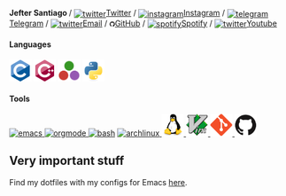 <!-- icon -->
<strong> Jefter Santiago </strong> / <a href="https://twitter.com/jefter66"> <img src="https://upload.wikimedia.org/wikipedia/pt/thumb/3/3d/Twitter_logo_2012.svg/1200px-Twitter_logo_2012.svg.png" alt="twitter"   height="10px" align="center"/>Twitter</a> / <a href="https://www.instagram.com/jefter.santiago/" target="_blank"><img src="https://upload.wikimedia.org/wikipedia/commons/thumb/e/e7/Instagram_logo_2016.svg/132px-Instagram_logo_2016.svg.png" alt="instagram"   height="10px" align="center" />Instagram</a>  / <a href="https://t.me/jefter66" target="_blank"><img src="https://upload.wikimedia.org/wikipedia/commons/8/82/Telegram_logo.svg" alt="telegram"   height="10px" align="center" />Telegram</a> / <a href="mailto:jefterrsantiago@gmail.com" target="_blank"><img src="https://upload.wikimedia.org/wikipedia/commons/thumb/7/7e/Gmail_icon_%282020%29.svg/1280px-Gmail_icon_%282020%29.svg.png" alt="twitter"   height="10px" align="center" />Email</a> / <a href="https://github.com/jefter66"> <img src="https://raw.githubusercontent.com/devicons/devicon/master/icons/github/github-original.svg" alt="github"   height="10px" align="center" />GitHub</a> / <a href="https://open.spotify.com/user/31hzlmg32d7nvm2p56lkzt3qu2oe?si=Ee39x1T9ReOFaXsSHimUOQ" target="_blank"><img src="https://upload.wikimedia.org/wikipedia/commons/7/75/Spotify_icon.png" alt="spotify"   height="10px" align="center" />Spotify</a> / <a href="https://www.youtube.com/channel/UCIxDbTCRe6DlX3rsJhMgdAA" target="_blank"><img src="https://upload.wikimedia.org/wikipedia/commons/thumb/4/4f/YouTube_social_white_squircle.svg/512px-YouTube_social_white_squircle.svg.png" alt="twitter"   height="10px" align="center" />Youtube</a>


<a href="https://metrics.lecoq.io/about/jefter66 "></a>


<h4 align="left">Languages</h4>
<p align="left">
   <a href="https://www.cprogramming.com/"       target="_blank"> <img src="https://raw.githubusercontent.com/devicons/devicon/master/icons/c/c-original.svg"                                                 alt="c"         width="40" height="40"/></a>
   <a href="https://www.w3schools.com/cpp/"      target="_blank"> <img src="https://raw.githubusercontent.com/devicons/devicon/master/icons/cplusplus/cplusplus-original.svg"                                 alt="cplusplus" width="40" height="40"/></a>
   <a href="https://julialang.org/"              target="_blank"> <img src="https://raw.githubusercontent.com/JuliaLang/julia-logo-graphics/master/images/julia-dots.svg"                                     alt="julia"     width="40" height="40"/></a>
   <a href="https://www.python.org"              target="_blank"> <img src="https://raw.githubusercontent.com/devicons/devicon/master/icons/python/python-original.svg"                                       alt="python"    width="40" height="40"/></a>
<!-- 
<a href="https://common-lisp.net/"            target="_blank"> <img src="https://upload.wikimedia.org/wikipedia/commons/thumb/4/48/Lisp_logo.svg/1200px-Lisp_logo.svg.png"                                 alt="lisp"      width="40" height="40"/></a>
-->
 </p>

 <h4 align="left">Tools</h4>
 <p align="left">
   <a href="https://www.gnu.org/software/emacs/" target="_blank"> <img src="https://upload.wikimedia.org/wikipedia/commons/thumb/0/08/EmacsIcon.svg/1024px-EmacsIcon.svg.png"                                 alt="emacs"     width="40" height="40"/> </a>
   <a href="https://orgmode.org/"                target="_blank"> <img src="https://upload.wikimedia.org/wikipedia/commons/thumb/a/a6/Org-mode-unicorn.svg/707px-Org-mode-unicorn.svg.png"                    alt="orgmode"   width="40" height="40"/> </a>
   <a href="https://www.bash.com/"               target="_blank"> <img src="https://bashlogo.com/img/symbol/svg/full_colored_dark.svg"                                                                        alt="bash"      width="40" height="40"/></a>
   <a href="https://archlinux.org/"              target="_blank"> <img src="https://upload.wikimedia.org/wikipedia/commons/thumb/a/a5/Archlinux-icon-crystal-64.svg/1200px-Archlinux-icon-crystal-64.svg.png" alt="archlinux" width="40" height="40"/> </a>
   <a href="https://www.linux.org/"              target="_blank"> <img src="https://raw.githubusercontent.com/devicons/devicon/master/icons/linux/linux-original.svg"                                         alt="linux"     width="40" height="40"/> </a>
   <a href="https://www.vim.org/"                target="_blank"> <img src="https://raw.githubusercontent.com/devicons/devicon/master/icons/vim/vim-original.svg"                                             alt="vim"       width="40" height="40"/> </a>
   <a href="https://git-scm.com/"                target="_blank"> <img src="https://raw.githubusercontent.com/devicons/devicon/master/icons/git/git-original.svg"                                             alt="git"       width="40" height="40"/> </a>
   <a href="https://github.com/"                 target="_blank"> <img src="https://raw.githubusercontent.com/devicons/devicon/master/icons/github/github-original.svg"                                       alt="github"    width="40" height="40"/> </a>
 </p>
 
 
 
## Very important stuff
Find my dotfiles with my configs for Emacs [here](https://github.com/jefter66/dotfiles.git).
